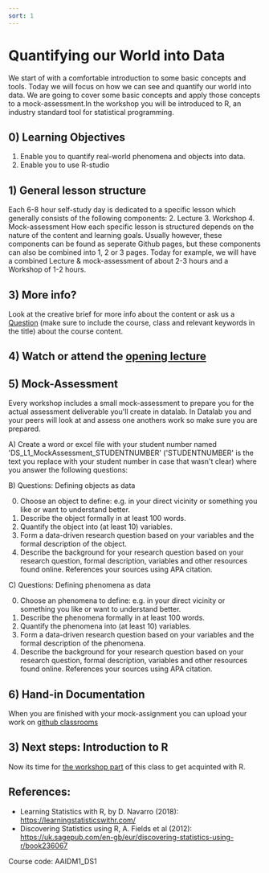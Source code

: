```yaml
---
sort: 1
---
```


# Quantifying our World into Data

We start of with a comfortable introduction to some basic concepts and tools. Today we will focus on how we can see and quantify our world into data. We are going to cover some basic concepts and apply those concepts to a mock-assessment.In the workshop you will be introduced to R, an industry standard tool for statistical programming.

## 0) Learning Objectives
1. Enable you to quantify real-world phenomena and objects into data.
2. Enable you to use R-studio

## 1) General lesson structure
Each 6-8 hour self-study day is dedicated to a specific lesson which generally consists of the following components:
2. Lecture
3. Workshop
4. Mock-assessment
How each specific lesson is structured depends on the nature of the content and learning goals. Usually however, these components can be found as seperate Github pages, but these components can also be combined into 1, 2 or 3 pages. Today for example, we will have a combined Lecture & mock-assessment of about 2-3 hours and a Workshop of 1-2 hours.

## 3) More info?
Look at the creative brief for more info about the content or ask us a [Question](https://github.com/BredaUniversity/AAI-DM/issues/new) (make sure to include the course, class and relevant keywords in the title) about the course content.

## 4) Watch or attend the [opening lecture](https://github.com/BredaUniversity/AAI-DM/blob/881590f3c6c3d682ef56357e4c04e237fa570e27/docs/Year1/BlockA/DataScience/Courses/DS1/Day1/DS1%20-%20Lecture%201;%20The%20world%20in%20data.pptx)

## 5) Mock-Assessment
Every workshop includes a small mock-assessment to prepare you for the actual assessment deliverable you'll create in datalab. In Datalab you and your peers will look at and assess one anothers work so make sure you are prepared.

A) Create a word or excel file with your student number named 'DS_L1_MockAssessment_STUDENTNUMBER' ('STUDENTNUMBER' is the text you replace with your student number in case that wasn't clear) where you answer the following questions:

B) Questions: Defining objects as data

0. Choose an object to define: e.g. in your direct vicinity or something you like or want to understand better.
1. Describe the object formally in at least 100 words.
2. Quantify the object into (at least 10) variables.
3. Form a data-driven research question based on your variables and the formal description of the object.
4. Describe the background for your research question based on your research question, formal description, variables and other resources found online. References your sources using APA citation.

C) Questions: Defining phenomena as data

0. Choose an phenomena to define: e.g. in your direct vicinity or something you like or want to understand better.
1. Describe the phenomena formally in at least 100 words.
2. Quantify the phenomena into (at least 10) variables.
3. Form a data-driven research question based on your variables and the formal description of the phenomena.
4. Describe the background for your research question based on your research question, formal description, variables and other resources found online. References your sources using APA citation.


## 6) Hand-in Documentation
When you are finished with your mock-assignment you can upload your work on [github classrooms](HYPERLINK)

## 3) Next steps: Introduction to R
Now its time for [the workshop part](https://vigilant-giggle-149c38cd.pages.github.io/Study%20Content/DataScience/IntroToR.html) of this class to get acquinted with R.

## References:
- Learning Statistics with R, by D. Navarro (2018):  https://learningstatisticswithr.com/  
- Discovering Statistics using R, A. Fields et al (2012): https://uk.sagepub.com/en-gb/eur/discovering-statistics-using-r/book236067  

Course code: AAIDM1_DS1
